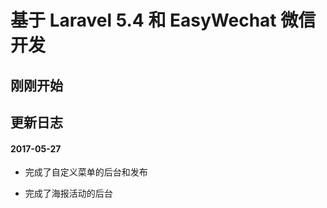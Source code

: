 # 基于 Laravel 5.4 和 EasyWechat 微信开发

## 刚刚开始

## 更新日志

#### 2017-05-27
    
- 完成了自定义菜单的后台和发布

- 完成了海报活动的后台

